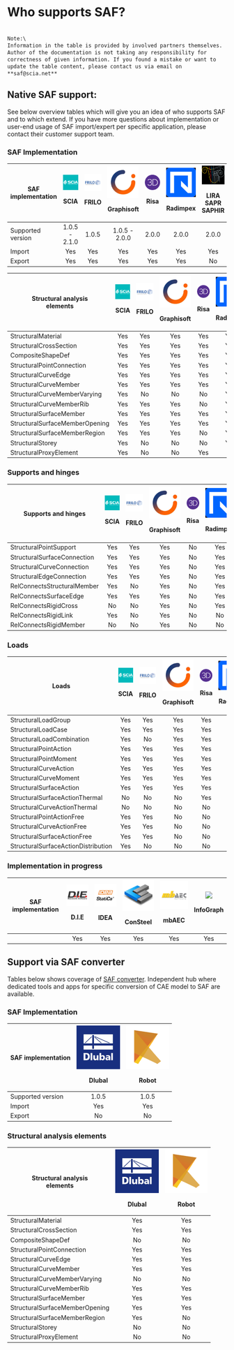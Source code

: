 # Who supports SAF?

```{admonition} Last update: November 2021

Note:\
Information in the table is provided by involved partners themselves. Author of the documentation is not taking any responsibility for correctness of given information. If you found a mistake or want to update the table content, please contact us via email on **saf@scia.net**
```

## Native SAF support:

See below overview tables which will give you an idea of who supports SAF and to which extend. If you have more questions about implementation or user-end usage of SAF import/expert per specific application, please contact their customer support team.

### SAF Implementation

| **SAF implementation** | ![](../.gitbook/assets/1_scia.png)<p>SCIA | ![](../.gitbook/assets/1_frilo.png)<p>FRILO | ![](../.gitbook/assets/1_grgnay6o_400x400.png)<p>Graphisoft | ![](../.gitbook/assets/1_risa.png)<p>Risa | ![](../.gitbook/assets/1_radimpex.png)<p>Radimpex | ![](../.gitbook/assets/1_logo_lira.png)<p>LIRA SAPR SAPHIR | ![](../.gitbook/assets/1_axis.png)<p>AxisVM | ![](../.gitbook/assets/1_fem-design-logo.png)<p>FEM-Design | ![](../.gitbook/assets/1_sofistik.png)<p>Sofistik | ![](../.gitbook/assets/1_dlubal.png)<p>Dlubal |
| ---------------------- | :-----------------------------------------------------------------: | :-------------------------------------------------------------------: | :-------------------------------------------------------------------------------------: | :-------------------------------------------------------------------: | :---------------------------------------------------------------------------: | :------------------------------------------------------------------------------------: | :---------------------------------------------------------------------: | :------------------------------------------------------------------------------------: | :----------------------------------------------------------------------------------: | :----: |
| Supported version      |                            1.0.5 - 2.1.0                            |                                 1.0.5                                 |                                      1.0.5 - 2.0.0                                      |                                 2.0.0                                 |                                     2.0.0                                     |                                          2.0.0                                         |                                  1.0.5                                  |                                          1.0.5                                         |                                         2.0.0                                        | 1.0.5 |
| Import                 |                                 Yes                                 |                                  Yes                                  |                                           Yes                                           |                                  Yes                                  |                                      Yes                                      |                                           Yes                                          |                                   Yes                                   |                                           Yes                                          |                                          Yes                                         | Yes|
| Export                 |                                 Yes                                 |                                  Yes                                  |                                           Yes                                           |                                  Yes                                  |                                      Yes                                      |                                           No                                           |                                   Yes                                   |                                           No                                           |                                          No                                          | Yes |

| <p><strong>Structural analysis</strong><br><strong>elements</strong></p> | ![](../.gitbook/assets/1_scia.png)<p>SCIA | ![](../.gitbook/assets/1_frilo.png)<p>FRILO | ![](../.gitbook/assets/1_grgnay6o_400x400.png)<p>Graphisoft | ![](../.gitbook/assets/1_risa.png)<p>Risa | ![](../.gitbook/assets/1_radimpex.png)<p>Radimpex | ![](../.gitbook/assets/1_logo_lira.png)<p>LIRA SAPR SAPHIR | ![](../.gitbook/assets/1_axis.png)<p>AxisVM | ![](../.gitbook/assets/1_fem-design-logo.png)<p>FEM-Design | ![](../.gitbook/assets/1_sofistik.png)<p>Sofistik |
| ------------------------------------------------------------------------ | :-----------------------------------------------------------------: | :-------------------------------------------------------------------: | :-------------------------------------------------------------------------------------: | :-------------------------------------------------------------------: | :---------------------------------------------------------------------------: | :------------------------------------------------------------------------------------: | :---------------------------------------------------------------------: | :------------------------------------------------------------------------------------: | :----------------------------------------------------------------------------------: |
| StructuralMaterial                                                       |                                 Yes                                 |                                  Yes                                  |                                           Yes                                           |                                  Yes                                  |                                      Yes                                      |                                           Yes                                          |                                   Yes                                   |                                           Yes                                          |                                          Yes                                         |
| StructuralCrossSection                                                   |                                 Yes                                 |                                  Yes                                  |                                           Yes                                           |                                  Yes                                  |                                      Yes                                      |                                           Yes                                          |                                   Yes                                   |                                           Yes                                          |                                          Yes                                         |
| CompositeShapeDef                                                        |                                 Yes                                 |                                  Yes                                  |                                           Yes                                           |                                  Yes                                  |                                      Yes                                      |                                           Yes                                          |                                   Yes                                   |                                           No                                           |                                          No                                          |
| StructuralPointConnection                                                |                                 Yes                                 |                                  Yes                                  |                                           Yes                                           |                                  Yes                                  |                                      Yes                                      |                                           Yes                                          |                                   Yes                                   |                                           Yes                                          |                                          Yes                                         |
| StructuralCurveEdge                                                      |                                 Yes                                 |                                  Yes                                  |                                           Yes                                           |                                  Yes                                  |                                      Yes                                      |                                           Yes                                          |                                   Yes                                   |                                           Yes                                          |                                          Yes                                         |
| StructuralCurveMember                                                    |                                 Yes                                 |                                  Yes                                  |                                           Yes                                           |                                  Yes                                  |                                      Yes                                      |                                           Yes                                          |                                   Yes                                   |                                           Yes                                          |                                          Yes                                         |
| StructuralCurveMemberVarying                                             |                                 Yes                                 |                                   No                                  |                                            No                                           |                                   No                                  |                                      Yes                                      |                                           Yes                                          |                                   Yes                                   |                                           No                                           |                                          No                                          |
| StructuralCurveMemberRib                                                 |                                 Yes                                 |                                  Yes                                  |                                           Yes                                           |                                   No                                  |                                      Yes                                      |                                           Yes                                          |                                   Yes                                   |                                           No                                           |                                          No                                          |
| StructuralSurfaceMember                                                  |                                 Yes                                 |                                  Yes                                  |                                           Yes                                           |                                  Yes                                  |                                      Yes                                      |                                           Yes                                          |                                   Yes                                   |                                           Yes                                          |                                          Yes                                         |
| StructuralSurfaceMemberOpening                                           |                                 Yes                                 |                                  Yes                                  |                                           Yes                                           |                                  Yes                                  |                                      Yes                                      |                                           Yes                                          |                                   Yes                                   |                                           Yes                                          |                                          Yes                                         |
| StructuralSurfaceMemberRegion                                            |                                 Yes                                 |                                  Yes                                  |                                           Yes                                           |                                   No                                  |                                      Yes                                      |                                           Yes                                          |                                   Yes                                   |                                           No                                           |                                          Yes                                         |
| StructuralStorey                                                         |                                 Yes                                 |                                   No                                  |                                            No                                           |                                   No                                  |                                      Yes                                      |                                           Yes                                          |                                   Yes                                   |                                           No                                           |                                          No                                          |
| StructuralProxyElement                                                   |                                 Yes                                 |                                   No                                  |                                            No                                           |                                  Yes                                  |                                       No                                      |                                           No                                           |                                    No                                   |                                           No                                           |                                          No                                          |

### Supports and hinges

| Supports and hinges         | ![](../.gitbook/assets/1_scia.png)<p>SCIA | ![](../.gitbook/assets/1_frilo.png)<p>FRILO | ![](../.gitbook/assets/1_grgnay6o_400x400.png)<p>Graphisoft | ![](../.gitbook/assets/1_risa.png)<p>Risa | ![](../.gitbook/assets/1_radimpex.png)<p>Radimpex | ![](../.gitbook/assets/1_logo_lira.png)<p>LIRA SAPR SAPHIR | ![](../.gitbook/assets/1_axis.png)<p>AxisVM | ![](../.gitbook/assets/1_fem-design-logo.png)<p>FEM-Design | ![](../.gitbook/assets/1_sofistik.png)<p>Sofistik |
| --------------------------- | :-----------------------------------------------------------------: | :-------------------------------------------------------------------: | :-------------------------------------------------------------------------------------: | :-------------------------------------------------------------------: | :---------------------------------------------------------------------------: | :------------------------------------------------------------------------------------: | :---------------------------------------------------------------------: | :------------------------------------------------------------------------------------: | :----------------------------------------------------------------------------------: |
| StructuralPointSupport      |                                 Yes                                 |                                  Yes                                  |                                           Yes                                           |                                   No                                  |                                      Yes                                      |                                           No                                           |                                   Yes                                   |                                           Yes                                          |                                          Yes                                         |
| StructuralSurfaceConnection |                                 Yes                                 |                                  Yes                                  |                                           Yes                                           |                                   No                                  |                                      Yes                                      |                                           No                                           |                                   Yes                                   |                                           Yes                                          |                                          Yes                                         |
| StructuralCurveConnection   |                                 Yes                                 |                                  Yes                                  |                                           Yes                                           |                                   No                                  |                                      Yes                                      |                                           No                                           |                                   Yes                                   |                                           Yes                                          |                                          Yes                                         |
| StructuralEdgeConnection    |                                 Yes                                 |                                  Yes                                  |                                           Yes                                           |                                   No                                  |                                      Yes                                      |                                           No                                           |                                   Yes                                   |                                           Yes                                          |                                          Yes                                         |
| RelConnectsStructuralMember |                                 Yes                                 |                                   No                                  |                                           Yes                                           |                                   No                                  |                                      Yes                                      |                                           No                                           |                                   Yes                                   |                                           Yes                                          |                                          Yes                                         |
| RelConnectsSurfaceEdge      |                                 Yes                                 |                                  Yes                                  |                                           Yes                                           |                                   No                                  |                                      Yes                                      |                                           No                                           |                                   Yes                                   |                                           Yes                                          |                                          No                                          |
| RelConnectsRigidCross       |                                  No                                 |                                   No                                  |                                           Yes                                           |                                   No                                  |                                      Yes                                      |                                           No                                           |                                   Yes                                   |                                           No                                           |                                          No                                          |
| RelConnectsRigidLink        |                                 Yes                                 |                                   No                                  |                                           Yes                                           |                                   No                                  |                                       No                                      |                                           No                                           |                                   Yes                                   |                                           Yes                                          |                                          No                                          |
| RelConnectsRigidMember      |                                  No                                 |                                   No                                  |                                           Yes                                           |                                   No                                  |                                       No                                      |                                           No                                           |                                   Yes                                   |                                           Yes                                          |                                          No                                          |

### Loads

| **Loads**                           |  ![](../.gitbook/assets/1_scia.png)<p>SCIA | ![](../.gitbook/assets/1_frilo.png)<p>FRILO | ![](../.gitbook/assets/1_grgnay6o_400x400.png)<p>Graphisoft | ![](../.gitbook/assets/1_risa.png)<p>Risa | ![](../.gitbook/assets/1_radimpex.png)<p>Radimpex | ![](../.gitbook/assets/1_logo_lira.png)<p>LIRA SAPR SAPHIR | ![](../.gitbook/assets/1_axis.png)<p>AxisVM | ![](../.gitbook/assets/1_fem-design-logo.png)<p>FEM-Design | ![](../.gitbook/assets/1_sofistik.png)<p>Sofistik |
| ----------------------------------- | :-----------------------------------------------------------------: | :-------------------------------------------------------------------: | :-------------------------------------------------------------------------------------: | :-------------------------------------------------------------------: | :---------------------------------------------------------------------------: | :------------------------------------------------------------------------------------: | :---------------------------------------------------------------------: | :------------------------------------------------------------------------------------: | :----------------------------------------------------------------------------------: |
| StructuralLoadGroup                 |                                 Yes                                 |                                  Yes                                  |                                           Yes                                           |                                  Yes                                  |                                      Yes                                      |                                           No                                           |                                   Yes                                   |                                           No                                           |                                          No                                          |
| StructuralLoadCase                  |                                 Yes                                 |                                  Yes                                  |                                           Yes                                           |                                  Yes                                  |                                      Yes                                      |                                           Yes                                          |                                   Yes                                   |                                           No                                           |                                          No                                          |
| StructuralLoadCombination           |                                 Yes                                 |                                   No                                  |                                           Yes                                           |                                  Yes                                  |                                       No                                      |                                           Yes                                          |                                   Yes                                   |                                           No                                           |                                          No                                          |
| StructuralPointAction               |                                 Yes                                 |                                  Yes                                  |                                           Yes                                           |                                  Yes                                  |                                      Yes                                      |                                           Yes                                          |                                   Yes                                   |                                           No                                           |                                          No                                          |
| StructuralPointMoment               |                                 Yes                                 |                                  Yes                                  |                                           Yes                                           |                                  Yes                                  |                                      Yes                                      |                                           Yes                                          |                                   Yes                                   |                                           No                                           |                                          No                                          |
| StructuralCurveAction               |                                 Yes                                 |                                  Yes                                  |                                           Yes                                           |                                  Yes                                  |                                      Yes                                      |                                           Yes                                          |                                   Yes                                   |                                           No                                           |                                          No                                          |
| StructuralCurveMoment               |                                 Yes                                 |                                  Yes                                  |                                           Yes                                           |                                  Yes                                  |                                      Yes                                      |                                           Yes                                          |                                   Yes                                   |                                           No                                           |                                          No                                          |
| StructuralSurfaceAction             |                                 Yes                                 |                                  Yes                                  |                                           Yes                                           |                                  Yes                                  |                                      Yes                                      |                                           Yes                                          |                                   Yes                                   |                                           No                                           |                                          No                                          |
| StructuralSurfaceActionThermal      |                                  No                                 |                                   No                                  |                                            No                                           |                                  Yes                                  |                                      Yes                                      |                                           No                                           |                                   Yes                                   |                                           No                                           |                                          No                                          |
| StructuralCurveActionThermal        |                                  No                                 |                                   No                                  |                                            No                                           |                                   No                                  |                                      Yes                                      |                                           No                                           |                                   Yes                                   |                                           No                                           |                                          No                                          |
| StructuralPointActionFree           |                                 Yes                                 |                                  Yes                                  |                                            No                                           |                                   No                                  |                                      Yes                                      |                                           Yes                                          |                                   Yes                                   |                                           No                                           |                                          No                                          |
| StructuralCurveActionFree           |                                 Yes                                 |                                  Yes                                  |                                            No                                           |                                   No                                  |                                      Yes                                      |                                           Yes                                          |                                   Yes                                   |                                           No                                           |                                          No                                          |
| StructuralSurfaceActionFree         |                                 Yes                                 |                                  Yes                                  |                                            No                                           |                                   No                                  |                                      Yes                                      |                                           Yes                                          |                                   Yes                                   |                                           No                                           |                                          No                                          |
| StructuralSurfaceActionDistribution |                                  Yes                                 |                                   No                                  |                                            No                                           |                                   No                                  |                                       No                                      |                                           No                                           |                                    No                                   |                                           No                                           |                                          No                                          |

### Implementation in progress

| **SAF implementation**  | ![](../.gitbook/assets/1_die.png)<p>D.I.E | ![](../.gitbook/assets/1_idea.png)<p>IDEA | ![](../.gitbook/assets/1_consteel.png)<p>ConSteel | ![](../.gitbook/assets/1_mbAEC.png)<p>mbAEC | ![](../.gitbook/assets/1\_infograph\_99x99.png)<p>InfoGraph |
| ---------------------- | :-----------------------------------------------------------------: | :------------------------------------------------------------------: | :----------------------------------------------: | :----------------------------------------: | :-------------------------------------------------------: |
|                        |                                   Yes                                   |                                 Yes                                 |                                  Yes                                 |                        Yes                       |                     Yes                    |                            Yes                            |

## Support via SAF converter

Tables below shows coverage of [SAF converter](https://safconverter.structuraltoolkit.com/rfem). Independent hub where dedicated tools and apps for specific conversion of CAE model to SAF are available.

### SAF Implementation

| **SAF implementation** | ![](../.gitbook/assets/1_dlubal.png)<p>Dlubal | ![](../.gitbook/assets/1_robot.png)<p>Robot |
| ---------------------- | :-------------------------------------------: | :-------------------------------------------------------------------: |
| Supported version      |                      1.0.5                    |                                 1.0.5                                 |
| Import                 |                       Yes                     |                                  Yes                                  |
| Export                 |                       No                      |                                   No                                  |

### Structural analysis elements

| <p><strong>Structural analysis</strong><br><strong>elements</strong></p> | ![](../.gitbook/assets/1_dlubal.png)<p>Dlubal | ![](../.gitbook/assets/1_robot.png)<p>Robot |
| ------------------------------------------------------------------------ | :---------------------------------------------------------------------: | :-------------------------------------------------------------------: |
| StructuralMaterial                                                       |                                   Yes                                   |                                  Yes                                  |
| StructuralCrossSection                                                   |                                   Yes                                   |                                  Yes                                  |
| CompositeShapeDef                                                        |                                    No                                   |                                   No                                  |
| StructuralPointConnection                                                |                                   Yes                                   |                                  Yes                                  |
| StructuralCurveEdge                                                      |                                   Yes                                   |                                  Yes                                  |
| StructuralCurveMember                                                    |                                   Yes                                   |                                  Yes                                  |
| StructuralCurveMemberVarying                                             |                                    No                                   |                                   No                                  |
| StructuralCurveMemberRib                                                 |                                   Yes                                   |                                  Yes                                  |
| StructuralSurfaceMember                                                  |                                   Yes                                   |                                  Yes                                  |
| StructuralSurfaceMemberOpening                                           |                                   Yes                                   |                                  Yes                                  |
| StructuralSurfaceMemberRegion                                            |                                   Yes                                   |                                   No                                  |
| StructuralStorey                                                         |                                    No                                   |                                   No                                  |
| StructuralProxyElement                                                   |                                    No                                   |                                   No                                  |
